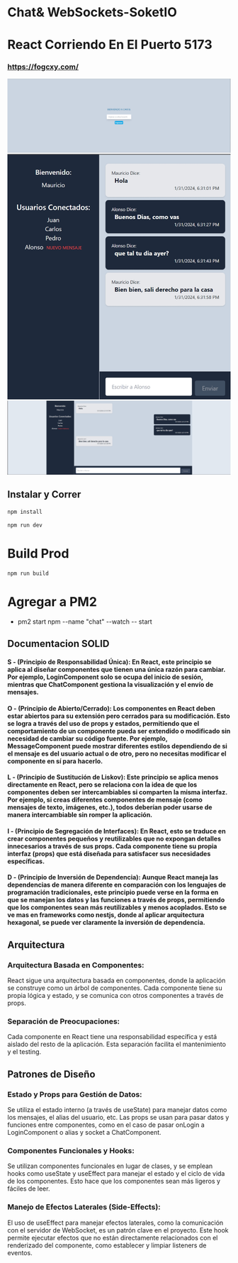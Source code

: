 # Chat& WebSockets-SoketIO
# React Corriendo En El Puerto 5173
### https://fogcxy.com/

![Login](1.jpg)
![Chat Movil](3.jpg)
![Chat General](2.jpg)
## Instalar y Correr

```bash
npm install
```


```bash
npm run dev
```

# Build Prod
```bash
npm run build 
```

# Agregar a PM2
- pm2 start npm --name  "chat" --watch -- start
  
## Documentacion  SOLID

#### S - (Principio de Responsabilidad Única): En React, este principio se aplica al diseñar componentes que tienen una única razón para cambiar. Por ejemplo, LoginComponent solo se ocupa del inicio de sesión, mientras que ChatComponent gestiona la visualización y el envío de mensajes.
#### O - (Principio de Abierto/Cerrado): Los componentes en React deben estar abiertos para su extensión pero cerrados para su modificación. Esto se logra a través del uso de props y estados, permitiendo que el comportamiento de un componente pueda ser extendido o modificado sin necesidad de cambiar su código fuente. Por ejemplo, MessageComponent puede mostrar diferentes estilos dependiendo de si el mensaje es del usuario actual o de otro, pero no necesitas modificar el componente en sí para hacerlo.
#### L - (Principio de Sustitución de Liskov): Este principio se aplica menos directamente en React, pero se relaciona con la idea de que los componentes deben ser intercambiables si comparten la misma interfaz. Por ejemplo, si creas diferentes componentes de mensaje (como mensajes de texto, imágenes, etc.), todos deberían poder usarse de manera intercambiable sin romper la aplicación.
#### I - (Principio de Segregación de Interfaces): En React, esto se traduce en crear componentes pequeños y reutilizables que no expongan detalles innecesarios a través de sus props. Cada componente tiene su propia interfaz (props) que está diseñada para satisfacer sus necesidades específicas.
#### D - (Principio de Inversión de Dependencia): Aunque React maneja las dependencias de manera diferente en comparación con los lenguajes de programación tradicionales, este principio puede verse en la forma en que se manejan los datos y las funciones a través de props, permitiendo que los componentes sean más reutilizables y menos acoplados. Esto se ve mas en frameworks como nestjs, donde al aplicar arquitectura hexagonal, se puede ver claramente la inversión de dependencia.

## Arquitectura

### Arquitectura Basada en Componentes:

React sigue una arquitectura basada en componentes, donde la aplicación se construye como un árbol de componentes. Cada componente tiene su propia lógica y estado, y se comunica con otros componentes a través de props.

### Separación de Preocupaciones:

Cada componente en React tiene una responsabilidad específica y está aislado del resto de la aplicación. Esta separación facilita el mantenimiento y el testing.

## Patrones de Diseño

### Estado y Props para Gestión de Datos:

Se utiliza el estado interno (a través de useState) para manejar datos como los mensajes, el alias del usuario, etc. Las props se usan para pasar datos y funciones entre componentes, como en el caso de pasar onLogin a LoginComponent o alias y socket a ChatComponent.

### Componentes Funcionales y Hooks:

Se utilizan componentes funcionales en lugar de clases, y se emplean hooks como useState y useEffect para manejar el estado y el ciclo de vida de los componentes. Esto hace que los componentes sean más ligeros y fáciles de leer.

### Manejo de Efectos Laterales (Side-Effects):

El uso de useEffect para manejar efectos laterales, como la comunicación con el servidor de WebSocket, es un patrón clave en el proyecto. Este hook permite ejecutar efectos que no están directamente relacionados con el renderizado del componente, como establecer y limpiar listeners de eventos.